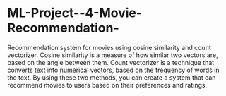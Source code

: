 # ML-Project--4-Movie-Recommendation-
Recommendation system for movies using cosine similarity and count vectorizer. 
Cosine similarity is a measure of how similar two vectors are, based on the angle between them.
Count vectorizer is a technique that converts text into numerical vectors, based on the frequency of words in the text.
By using these two methods, you can create a system that can recommend movies to users based on their preferences and ratings.
